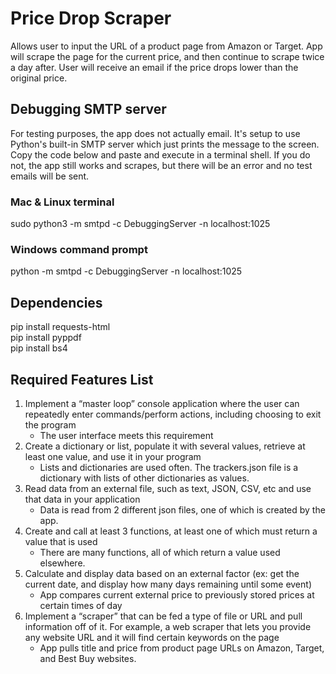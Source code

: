 # Price Drop Scraper
Allows user to input the URL of a product page from Amazon or Target.  App will scrape the page for the current price, and then continue to scrape twice a day after.  User will receive an email if the price drops lower than the original price.

## Debugging SMTP server
For testing purposes, the app does not actually email.  It's setup to use Python's built-in SMTP server which just prints the message to the screen.  Copy the code below and paste and execute in a terminal shell.  If you do not, the app still works and scrapes, but there will be an error and no test emails will be sent.

### Mac & Linux terminal
sudo python3 -m smtpd -c DebuggingServer -n localhost:1025

### Windows command prompt
python -m smtpd -c DebuggingServer -n localhost:1025

## Dependencies
pip install requests-html\
pip install pyppdf\
pip install bs4

## Required Features List
1. Implement a “master loop” console application where the user can repeatedly enter commands/perform actions, including choosing to exit the program
    - The user interface meets this requirement
2. Create a dictionary or list, populate it with several values, retrieve at least one value, and use it in your program
    - Lists and dictionaries are used often.  The trackers.json file is a dictionary with lists of other dictionaries as values.  
3. Read data from an external file, such as text, JSON, CSV, etc and use that data in your application
    - Data is read from 2 different json files, one of which is created by the app. 
4. Create and call at least 3 functions, at least one of which must return a value that is used
    - There are many functions, all of which return a value used elsewhere.  
5. Calculate and display data based on an external factor (ex: get the current date, and display how many days remaining until some event)
    - App compares current external price to previously stored prices at certain times of day
6. Implement a “scraper” that can be fed a type of file or URL and pull information off of it. For example, a web scraper that lets you provide any website URL and it will
 find certain keywords on the page
    -  App pulls title and price from product page URLs on Amazon, Target, and Best Buy websites.  
